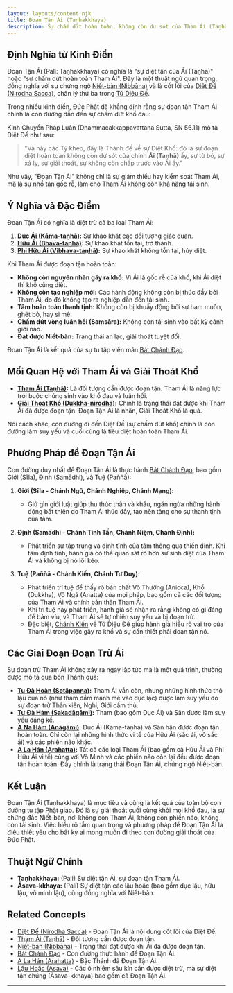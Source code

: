 ```yaml
---
layout: layouts/content.njk
title: Đoạn Tận Ái (Taṇhakkhaya)
description: Sự chấm dứt hoàn toàn, không còn dư sót của Tham Ái (Taṇhā), là điều kiện tiên quyết để giải thoát khổ đau và chứng ngộ Niết-bàn.
---
```


## Định Nghĩa từ Kinh Điển

Đoạn Tận Ái (Pali: Taṇhakkhaya) có nghĩa là "sự diệt tận của Ái (Taṇhā)" hoặc "sự chấm dứt hoàn toàn Tham Ái". Đây là một thuật ngữ quan trọng, đồng nghĩa với sự chứng ngộ [Niết-bàn (Nibbāna)](/content/niet-ban/) và là cốt lõi của [Diệt Đế (Nirodha Sacca)](/content/diet-de/), chân lý thứ ba trong [Tứ Diệu Đế](/content/tu-dieu-de/).

Trong nhiều kinh điển, Đức Phật đã khẳng định rằng sự đoạn tận Tham Ái chính là con đường dẫn đến sự chấm dứt khổ đau:

Kinh Chuyển Pháp Luân (Dhammacakkappavattana Sutta, SN 56.11) mô tả Diệt Đế như sau:
> "Và này các Tỷ kheo, đây là Thánh đế về sự Diệt Khổ: đó là sự đoạn diệt hoàn toàn không còn dư sót của chính **Ái (Taṇhā)** ấy, sự từ bỏ, sự xả ly, sự giải thoát, sự không còn chấp trước vào Ái ấy."

Như vậy, "Đoạn Tận Ái" không chỉ là sự giảm thiểu hay kiểm soát Tham Ái, mà là sự nhổ tận gốc rễ, làm cho Tham Ái không còn khả năng tái sinh.

## Ý Nghĩa và Đặc Điểm

Đoạn Tận Ái có nghĩa là diệt trừ cả ba loại Tham Ái:
1.  **[Dục Ái (Kāma-taṇhā)](/content/ai-duc/):** Sự khao khát các đối tượng giác quan.
2.  **[Hữu Ái (Bhava-taṇhā)](/content/huu-ai/):** Sự khao khát tồn tại, trở thành.
3.  **[Phi Hữu Ái (Vibhava-taṇhā)](/content/phi-huu-ai/):** Sự khao khát không tồn tại, hủy diệt.

Khi Tham Ái được đoạn tận hoàn toàn:
-   **Không còn nguyên nhân gây ra khổ:** Vì Ái là gốc rễ của khổ, khi Ái diệt thì khổ cũng diệt.
-   **Không còn tạo nghiệp mới:** Các hành động không còn bị thúc đẩy bởi Tham Ái, do đó không tạo ra nghiệp dẫn đến tái sinh.
-   **Tâm hoàn toàn thanh tịnh:** Không còn bị khuấy động bởi sự ham muốn, ghét bỏ, hay si mê.
-   **Chấm dứt vòng luân hồi (Saṃsāra):** Không còn tái sinh vào bất kỳ cảnh giới nào.
-   **Đạt được Niết-bàn:** Trạng thái an lạc, giải thoát tuyệt đối.

Đoạn Tận Ái là kết quả của sự tu tập viên mãn [Bát Chánh Đạo](/content/bat-chanh-dao/).

## Mối Quan Hệ với Tham Ái và Giải Thoát Khổ

-   **[Tham Ái (Taṇhā)](/content/tham-ai/):** Là đối tượng cần được đoạn tận. Tham Ái là năng lực trói buộc chúng sinh vào khổ đau và luân hồi.
-   **[Giải Thoát Khổ (Dukkha-nirodha)](/content/giai-thoat-kho/):** Chính là trạng thái đạt được khi Tham Ái đã được đoạn tận. Đoạn Tận Ái là nhân, Giải Thoát Khổ là quả.

Nói cách khác, con đường đi đến Diệt Đế (sự chấm dứt khổ) chính là con đường làm suy yếu và cuối cùng là tiêu diệt hoàn toàn Tham Ái.

## Phương Pháp để Đoạn Tận Ái

Con đường duy nhất để Đoạn Tận Ái là thực hành [Bát Chánh Đạo](/content/bat-chanh-dao/), bao gồm Giới (Sīla), Định (Samādhi), và Tuệ (Paññā):

1.  **Giới (Sīla - Chánh Ngữ, Chánh Nghiệp, Chánh Mạng):**
    *   Giữ gìn giới luật giúp thu thúc thân và khẩu, ngăn ngừa những hành động bất thiện do Tham Ái thúc đẩy, tạo nền tảng cho sự thanh tịnh của tâm.

2.  **Định (Samādhi - Chánh Tinh Tấn, Chánh Niệm, Chánh Định):**
    *   Phát triển sự tập trung và định tĩnh của tâm thông qua thiền định. Khi tâm định tĩnh, hành giả có thể quan sát rõ hơn sự sinh diệt của Tham Ái và không bị nó lôi kéo.

3.  **Tuệ (Paññā - Chánh Kiến, Chánh Tư Duy):**
    *   Phát triển trí tuệ để thấy rõ bản chất Vô Thường (Anicca), Khổ (Dukkha), Vô Ngã (Anatta) của mọi pháp, bao gồm cả các đối tượng của Tham Ái và chính bản thân Tham Ái.
    *   Khi trí tuệ này phát triển, hành giả sẽ nhận ra rằng không có gì đáng để bám víu, và Tham Ái sẽ tự nhiên suy yếu và bị đoạn trừ.
    *   Đặc biệt, [Chánh Kiến](/content/chanh-kien/) về Tứ Diệu Đế giúp hành giả hiểu rõ vai trò của Tham Ái trong việc gây ra khổ và sự cần thiết phải đoạn tận nó.

## Các Giai Đoạn Đoạn Trừ Ái

Sự đoạn trừ Tham Ái không xảy ra ngay lập tức mà là một quá trình, thường được mô tả qua bốn Thánh quả:
-   **[Tu Đà Hoàn (Sotāpanna)](/content/tu-da-hoan/):** Tham Ái vẫn còn, nhưng những hình thức thô lậu của nó (như tham đắm mạnh mẽ vào dục lạc) được làm suy yếu do sự đoạn trừ Thân kiến, Nghi, Giới cấm thủ.
-   **[Tư Đà Hàm (Sakadāgāmi)](/content/tu-da-ham/):** Tham (bao gồm Dục Ái) và Sân được làm suy yếu đáng kể.
-   **[A Na Hàm (Anāgāmi)](/content/a-na-ham/):** Dục Ái (Kāma-taṇhā) và Sân hận được đoạn tận hoàn toàn. Chỉ còn lại những hình thức vi tế của Hữu Ái (sắc ái, vô sắc ái) và các phiền não khác.
-   **[A La Hán (Arahatta)](/content/a-la-han/):** Tất cả các loại Tham Ái (bao gồm cả Hữu Ái và Phi Hữu Ái vi tế) cùng với Vô Minh và các phiền não còn lại đều được đoạn tận hoàn toàn. Đây chính là trạng thái Đoạn Tận Ái, chứng ngộ Niết-bàn.

## Kết Luận

Đoạn Tận Ái (Taṇhakkhaya) là mục tiêu và cũng là kết quả của toàn bộ con đường tu tập Phật giáo. Đó là sự giải thoát cuối cùng khỏi mọi khổ đau, là sự chứng đắc Niết-bàn, nơi không còn Tham Ái, không còn phiền não, không còn tái sinh. Việc hiểu rõ tầm quan trọng và phương pháp để Đoạn Tận Ái là điều thiết yếu cho bất kỳ ai mong muốn đi theo con đường giải thoát của Đức Phật.

## Thuật Ngữ Chính

-   **Taṇhakkhaya:** (Pali) Sự diệt tận Ái, sự đoạn tận Tham Ái.
-   **Āsava-kkhaya:** (Pali) Sự diệt tận các lậu hoặc (bao gồm dục lậu, hữu lậu, vô minh lậu), cũng đồng nghĩa với Niết-bàn.

## Related Concepts

-   [Diệt Đế (Nirodha Sacca)](/content/diet-de/) - Đoạn Tận Ái là nội dung cốt lõi của Diệt Đế.
-   [Tham Ái (Taṇhā)](/content/tham-ai/) - Đối tượng cần được đoạn tận.
-   [Niết-bàn (Nibbāna)](/content/niet-ban/) - Trạng thái đạt được khi Ái đã được đoạn tận.
-   [Bát Chánh Đạo](/content/bat-chanh-dao/) - Con đường thực hành để Đoạn Tận Ái.
-   [A La Hán (Arahatta)](/content/a-la-han/) - Bậc Thánh đã Đoạn Tận Ái.
-   [Lậu Hoặc (Āsava)](/content/lau-hoac/) - Các ô nhiễm sâu kín cần được diệt trừ, mà sự diệt tận chúng (Āsava-kkhaya) bao gồm cả Đoạn Tận Ái.

--- 